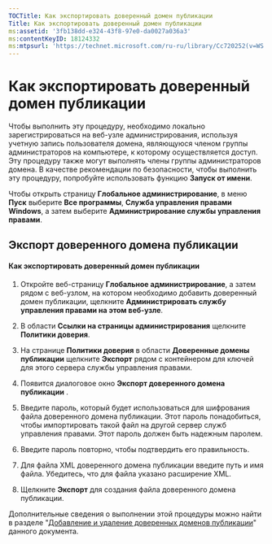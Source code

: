 ```yaml
---
TOCTitle: Как экспортировать доверенный домен публикации
Title: Как экспортировать доверенный домен публикации
ms:assetid: '3fb138dd-e324-43f8-97e0-da0027a036a3'
ms:contentKeyID: 18124332
ms:mtpsurl: 'https://technet.microsoft.com/ru-ru/library/Cc720252(v=WS.10)'
---
```


Как экспортировать доверенный домен публикации
==============================================

Чтобы выполнить эту процедуру, необходимо локально зарегистрироваться на веб-узле администрирования, используя учетную запись пользователя домена, являющуюся членом группы администраторов на компьютере, к которому осуществляется доступ. Эту процедуру также могут выполнять члены группы администраторов домена. В качестве рекомендации по безопасности, чтобы выполнить эту процедуру, попробуйте использовать функцию **Запуск от имени**.

Чтобы открыть страницу **Глобальное администрирование**, в меню **Пуск** выберите **Все программы**, **Служба управления правами Windows**, а затем выберите **Администрирование службы управления правами**.

Экспорт доверенного домена публикации
-------------------------------------

#### Как экспортировать доверенный домен публикации

1.  Откройте веб-страницу **Глобальное администрирование**, а затем рядом с веб-узлом, на котором необходимо добавить доверенный домен публикации, щелкните **Администрировать службу управления правами на этом веб-узле**.

2.  В области **Ссылки на страницы администрирования** щелкните **Политики доверия**.

3.  На странице **Политики доверия** в области **Доверенные домены публикации** щелкните **Экспорт** рядом с контейнером для ключей для этого сервера службы управления правами.

4.  Появится диалоговое окно **Экспорт доверенного домена публикации** .

5.  Введите пароль, который будет использоваться для шифрования файла доверенного домена публикации. Этот пароль понадобиться, чтобы импортировать такой файл на другой сервер служб управления правами. Этот пароль должен быть надежным паролем.

6.  Введите пароль повторно, чтобы подтвердить его правильность.

7.  Для файла XML доверенного домена публикации введите путь и имя файла. Убедитесь, что для файла указано расширение XML.

8.  Щелкните **Экспорт** для создания файла доверенного домена публикации.

Дополнительные сведения о выполнении этой процедуры можно найти в разделе "[Добавление и удаление доверенных доменов публикации](https://technet.microsoft.com/d87b502d-5497-4ccd-badf-f6807d587cee)" данного документа.
